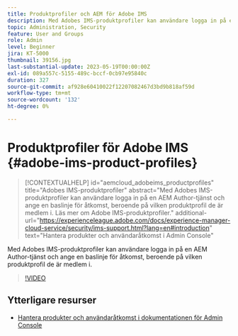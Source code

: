 ```yaml
---
title: Produktprofiler och AEM för Adobe IMS
description: Med Adobes IMS-produktprofiler kan användare logga in på en AEM Author-tjänst och ange en baslinje för åtkomst, beroende på vilken produktprofil de är medlem i.
topic: Administration, Security
feature: User and Groups
role: Admin
level: Beginner
jira: KT-5000
thumbnail: 39156.jpg
last-substantial-update: 2023-05-19T00:00:00Z
exl-id: 089a557c-5155-489c-bccf-0cb97e95840c
duration: 327
source-git-commit: af928e60410022f12207082467d3bd9b818af59d
workflow-type: tm+mt
source-wordcount: '132'
ht-degree: 0%

---
```


# Produktprofiler för Adobe IMS {#adobe-ims-product-profiles}

>[!CONTEXTUALHELP]
>id="aemcloud_adobeims_productprofiles"
>title="Adobes IMS-produktprofiler"
>abstract="Med Adobes IMS-produktprofiler kan användare logga in på en AEM Author-tjänst och ange en baslinje för åtkomst, beroende på vilken produktprofil de är medlem i. Läs mer om Adobe IMS-produktprofiler."
>additional-url="https://experienceleague.adobe.com/docs/experience-manager-cloud-service/security/ims-support.html?lang=en#introduction" text="Hantera produkter och användaråtkomst i Admin Console"

Med Adobes IMS-produktprofiler kan användare logga in på en AEM Author-tjänst och ange en baslinje för åtkomst, beroende på vilken produktprofil de är medlem i.

>[!VIDEO](https://video.tv.adobe.com/v/39156?quality=12&learn=on)

## Ytterligare resurser

+ [Hantera produkter och användaråtkomst i dokumentationen för Admin Console](https://experienceleague.adobe.com/docs/experience-manager-cloud-service/security/ims-support.html#managing-products-and-user-access-in-admin-console)
